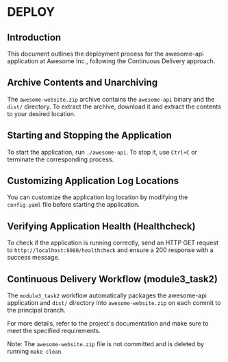 # DEPLOY

## Introduction
This document outlines the deployment process for the awesome-api application at Awesome Inc., following the Continuous Delivery approach.

## Archive Contents and Unarchiving
The `awesome-website.zip` archive contains the `awesome-api` binary and the `dist/` directory. To extract the archive, download it and extract the contents to your desired location.

## Starting and Stopping the Application
To start the application, run `./awesome-api`. To stop it, use `Ctrl+C` or terminate the corresponding process.

## Customizing Application Log Locations
You can customize the application log location by modifying the `config.yaml` file before starting the application.

## Verifying Application Health (Healthcheck)
To check if the application is running correctly, send an HTTP GET request to `http://localhost:8080/healthcheck` and ensure a 200 response with a success message.

## Continuous Delivery Workflow (module3_task2)
The `module3_task2` workflow automatically packages the awesome-api application and `dist/` directory into `awesome-website.zip` on each commit to the principal branch.

For more details, refer to the project's documentation and make sure to meet the specified requirements.

Note: The `awesome-website.zip` file is not committed and is deleted by running `make clean`.
